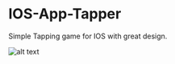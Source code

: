 # IOS-App-Tapper
Simple Tapping game for IOS with great design.

![alt text](https://github.com/shivam0sharma/IOS-App-Tapper/blob/master/2017-09-18%2014_52_34.gif?raw=true)
